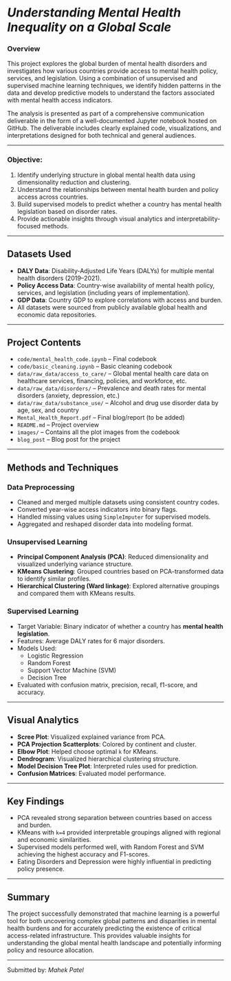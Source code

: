 # ***Understanding Mental Health Inequality on a Global Scale***

### **Overview**
This project explores the global burden of mental health disorders and investigates how various countries provide access to mental health policy, services, and legislation. Using a combination of unsupervised and supervised machine learning techniques, we identify hidden patterns in the data and develop predictive models to understand the factors associated with mental health access indicators.

The analysis is presented as part of a comprehensive communication deliverable in the form of a well-documented Jupyter notebook hosted on GitHub. The deliverable includes clearly explained code, visualizations, and interpretations designed for both technical and general audiences.

---

### **Objective:**
1. Identify underlying structure in global mental health data using dimensionality reduction and clustering.
2. Understand the relationships between mental health burden and policy access across countries.
3. Build supervised models to predict whether a country has mental health legislation based on disorder rates.
4. Provide actionable insights through visual analytics and interpretability-focused methods.

---

## Datasets Used

- **DALY Data**: Disability-Adjusted Life Years (DALYs) for multiple mental health disorders (2019–2021).
- **Policy Access Data**: Country-wise availability of mental health policy, services, and legislation (including years of implementation).
- **GDP Data**: Country GDP to explore correlations with access and burden.
- All datasets were sourced from publicly available global health and economic data repositories.

---

## Project Contents

- `code/mental_health_code.ipynb` – Final codebook  
- `code/basic_cleaning.ipynb` – Basic cleaning codebook 
- `data/raw_data/access_to_care/` – Global mental health care data on healthcare services, financing, policies, and workforce, etc.  
- `data/raw_data/disorders/` – Prevalence and death rates for mental disorders (anxiety, depression, etc.)  
- `data/raw_data/substance_use/` – Alcohol and drug use disorder data by age, sex, and country  
- `Mental_Health_Report.pdf` – Final blog/report (to be added)  
- `README.md` – Project overview  
- `images/` – Contains all the plot images from the codebook
- `blog_post` – Blog post for the project 

---

## Methods and Techniques

### Data Preprocessing
- Cleaned and merged multiple datasets using consistent country codes.
- Converted year-wise access indicators into binary flags.
- Handled missing values using `SimpleImputer` for supervised models.
- Aggregated and reshaped disorder data into modeling format.

### Unsupervised Learning
- **Principal Component Analysis (PCA)**: Reduced dimensionality and visualized underlying variance structure.
- **KMeans Clustering**: Grouped countries based on PCA-transformed data to identify similar profiles.
- **Hierarchical Clustering (Ward linkage)**: Explored alternative groupings and compared them with KMeans results.

### Supervised Learning
- Target Variable: Binary indicator of whether a country has **mental health legislation**.
- Features: Average DALY rates for 6 major disorders.
- Models Used:
  - Logistic Regression
  - Random Forest
  - Support Vector Machine (SVM)
  - Decision Tree
- Evaluated with confusion matrix, precision, recall, f1-score, and accuracy.

---

## Visual Analytics

- **Scree Plot**: Visualized explained variance from PCA.
- **PCA Projection Scatterplots**: Colored by continent and cluster.
- **Elbow Plot**: Helped choose optimal `k` for KMeans.
- **Dendrogram**: Visualized hierarchical clustering structure.
- **Model Decision Tree Plot**: Interpreted rules used for prediction.
- **Confusion Matrices**: Evaluated model performance.

---

## Key Findings

- PCA revealed strong separation between countries based on access and burden.
- KMeans with `k=4` provided interpretable groupings aligned with regional and economic similarities.
- Supervised models performed well, with Random Forest and SVM achieving the highest accuracy and F1-scores.
- Eating Disorders and Depression were highly influential in predicting policy presence.

---


## Summary

The project successfully demonstrated that machine learning is a powerful tool for both uncovering complex global patterns and disparities in mental health burdens and for accurately predicting the existence of critical access-related infrastructure. This provides valuable insights for understanding the global mental health landscape and potentially informing policy and resource allocation.

---

Submitted by: *Mahek Patel*
